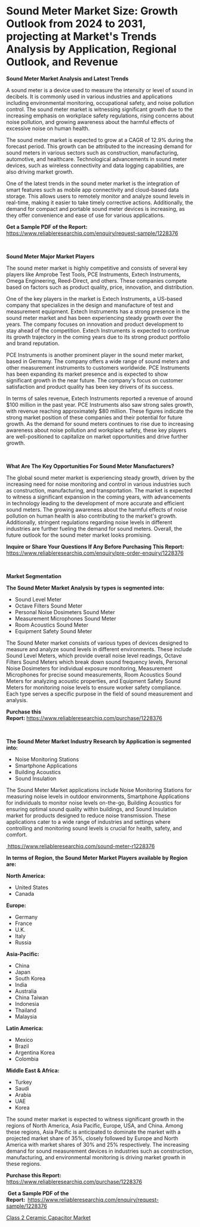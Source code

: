 <p><h1>Sound Meter Market Size: Growth Outlook from 2024 to 2031, projecting at Market's Trends Analysis by Application, Regional Outlook, and Revenue</h1></p><p><strong>Sound Meter Market Analysis and Latest Trends</strong></p>
<p><p>A sound meter is a device used to measure the intensity or level of sound in decibels. It is commonly used in various industries and applications including environmental monitoring, occupational safety, and noise pollution control. The sound meter market is witnessing significant growth due to the increasing emphasis on workplace safety regulations, rising concerns about noise pollution, and growing awareness about the harmful effects of excessive noise on human health.</p><p>The sound meter market is expected to grow at a CAGR of 12.9% during the forecast period. This growth can be attributed to the increasing demand for sound meters in various sectors such as construction, manufacturing, automotive, and healthcare. Technological advancements in sound meter devices, such as wireless connectivity and data logging capabilities, are also driving market growth.</p><p>One of the latest trends in the sound meter market is the integration of smart features such as mobile app connectivity and cloud-based data storage. This allows users to remotely monitor and analyze sound levels in real-time, making it easier to take timely corrective actions. Additionally, the demand for compact and portable sound meter devices is increasing, as they offer convenience and ease of use for various applications.</p></p>
<p><strong>Get a Sample PDF of the Report:&nbsp;</strong> <a href="https://www.reliableresearchiq.com/enquiry/request-sample/1228376">https://www.reliableresearchiq.com/enquiry/request-sample/1228376</a></p>
<p>&nbsp;</p>
<p><strong>Sound Meter Major Market Players</strong></p>
<p><p>The sound meter market is highly competitive and consists of several key players like Amprobe Test Tools, PCE Instruments, Extech Instruments, Omega Engineering, Reed-Direct, and others. These companies compete based on factors such as product quality, price, innovation, and distribution.</p><p>One of the key players in the market is Extech Instruments, a US-based company that specializes in the design and manufacture of test and measurement equipment. Extech Instruments has a strong presence in the sound meter market and has been experiencing steady growth over the years. The company focuses on innovation and product development to stay ahead of the competition. Extech Instruments is expected to continue its growth trajectory in the coming years due to its strong product portfolio and brand reputation.</p><p>PCE Instruments is another prominent player in the sound meter market, based in Germany. The company offers a wide range of sound meters and other measurement instruments to customers worldwide. PCE Instruments has been expanding its market presence and is expected to show significant growth in the near future. The company's focus on customer satisfaction and product quality has been key drivers of its success.</p><p>In terms of sales revenue, Extech Instruments reported a revenue of around $100 million in the past year. PCE Instruments also saw strong sales growth, with revenue reaching approximately $80 million. These figures indicate the strong market position of these companies and their potential for future growth. As the demand for sound meters continues to rise due to increasing awareness about noise pollution and workplace safety, these key players are well-positioned to capitalize on market opportunities and drive further growth.</p></p>
<p>&nbsp;</p>
<p><strong>What Are The Key Opportunities For Sound Meter Manufacturers?</strong></p>
<p><p>The global sound meter market is experiencing steady growth, driven by the increasing need for noise monitoring and control in various industries such as construction, manufacturing, and transportation. The market is expected to witness a significant expansion in the coming years, with advancements in technology leading to the development of more accurate and efficient sound meters. The growing awareness about the harmful effects of noise pollution on human health is also contributing to the market's growth. Additionally, stringent regulations regarding noise levels in different industries are further fueling the demand for sound meters. Overall, the future outlook for the sound meter market looks promising.</p></p>
<p><strong>Inquire or Share Your Questions If Any Before Purchasing This Report:</strong> <a href="https://www.reliableresearchiq.com/enquiry/pre-order-enquiry/1228376">https://www.reliableresearchiq.com/enquiry/pre-order-enquiry/1228376</a></p>
<p>&nbsp;</p>
<p><strong>Market Segmentation</strong></p>
<p><strong>The Sound Meter Market Analysis by types is segmented into:</strong></p>
<p><ul><li>Sound Level Meter</li><li>Octave Filters Sound Meter</li><li>Personal Noise Dosimeters Sound Meter</li><li>Measurement Microphones Sound Meter</li><li>Room Acoustics Sound Meter</li><li>Equipment Safety Sound Meter</li></ul></p>
<p><p>The Sound Meter market consists of various types of devices designed to measure and analyze sound levels in different environments. These include Sound Level Meters, which provide overall noise level readings, Octave Filters Sound Meters which break down sound frequency levels, Personal Noise Dosimeters for individual exposure monitoring, Measurement Microphones for precise sound measurements, Room Acoustics Sound Meters for analyzing acoustic properties, and Equipment Safety Sound Meters for monitoring noise levels to ensure worker safety compliance. Each type serves a specific purpose in the field of sound measurement and analysis.</p></p>
<p><strong>Purchase this Report:&nbsp;</strong><a href="https://www.reliableresearchiq.com/purchase/1228376">https://www.reliableresearchiq.com/purchase/1228376</a></p>
<p>&nbsp;</p>
<p><strong>The Sound Meter Market Industry Research by Application is segmented into:</strong></p>
<p><ul><li>Noise Monitoring Stations</li><li>Smartphone Applications</li><li>Building Acoustics</li><li>Sound Insulation</li></ul></p>
<p><p>The Sound Meter Market applications include Noise Monitoring Stations for measuring noise levels in outdoor environments, Smartphone Applications for individuals to monitor noise levels on-the-go, Building Acoustics for ensuring optimal sound quality within buildings, and Sound Insulation market for products designed to reduce noise transmission. These applications cater to a wide range of industries and settings where controlling and monitoring sound levels is crucial for health, safety, and comfort.</p></p>
<p><a href="https://www.reliableresearchiq.com/sound-meter-r1228376">&nbsp;https://www.reliableresearchiq.com/sound-meter-r1228376</a></p>
<p><strong>In terms of Region, the Sound Meter Market Players available by Region are:</strong></p>
<p>
    <p> <strong> North America: </strong>
        <ul>
            <li>United States</li>
            <li>Canada</li>
        </ul>
        </p> 
    <p> <strong> Europe: </strong>
        <ul>
            <li>Germany</li>
            <li>France</li>
            <li>U.K.</li>
            <li>Italy</li>
            <li>Russia</li>
        </ul>
        </p> 
    <p> <strong> Asia-Pacific: </strong>
        <ul>
            <li>China</li>
            <li>Japan</li>
            <li>South Korea</li>
            <li>India</li>
            <li>Australia</li>
            <li>China Taiwan</li>
            <li>Indonesia</li>
            <li>Thailand</li>
            <li>Malaysia</li>
        </ul>
        </p> 
    <p> <strong> Latin America: </strong>
        <ul>
            <li>Mexico</li>
            <li>Brazil</li>
            <li>Argentina Korea</li>
            <li>Colombia</li>
        </ul>
        </p> 
    <p> <strong> Middle East & Africa: </strong>
        <ul>
            <li>Turkey</li>
            <li>Saudi</li>
            <li>Arabia</li>
            <li>UAE</li>
            <li>Korea</li>
        </ul>
    </p>
    </p>
<p><p>The sound meter market is expected to witness significant growth in the regions of North America, Asia Pacific, Europe, USA, and China. Among these regions, Asia Pacific is anticipated to dominate the market with a projected market share of 35%, closely followed by Europe and North America with market shares of 30% and 25% respectively. The increasing demand for sound measurement devices in industries such as construction, manufacturing, and environmental monitoring is driving market growth in these regions.</p></p>
<p><strong>Purchase this Report: </strong><a href="https://www.reliableresearchiq.com/purchase/1228376">https://www.reliableresearchiq.com/purchase/1228376</a></p>
<p>&nbsp;<strong>Get a Sample PDF of the Report:&nbsp;&nbsp;</strong><a href="https://www.reliableresearchiq.com/enquiry/request-sample/1228376">https://www.reliableresearchiq.com/enquiry/request-sample/1228376</a></p>
<p><strong></strong></p>
<p><p><a href="https://issuu.com/reportprime-2/docs/class-2-ceramic-capacitor-market-size-2030.pptx">Class 2 Ceramic Capacitor Market</a></p></p>
